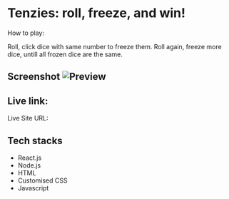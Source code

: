 # Tenzies: roll, freeze, and win!

How to play:

Roll, click dice with same number to freeze them. Roll again, freeze more dice, untill all frozen dice are the same.

## Screenshot ![Preview]()

## Live link:

Live Site URL:

## Tech stacks

- React.js
- Node.js
- HTML
- Customised CSS
- Javascript
